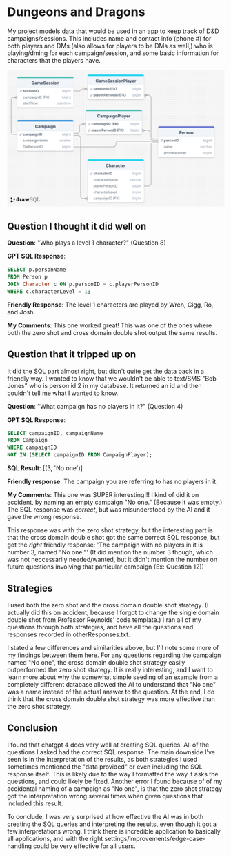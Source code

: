 # Dungeons and Dragons

My project models data that would be used in an app to keep track of D&D campaigns/sessions. This includes name and contact info (phone #) for both players and DMs (also allows for players to be DMs as well,) who is playing/dming for each campaign/session, and some basic information for characters that the players have.



<img src="schema.png">


## Question I thought it did well on

**Question**: "Who plays a level 1 character?" (Question 8)

**GPT SQL Response**:
```sql
SELECT p.personName
FROM Person p
JOIN Character c ON p.personID = c.playerPersonID
WHERE c.characterLevel = 1;
```

**Friendly Response**: The level 1 characters are played by Wren, Cigg, Ro, and Josh.

**My Comments**: This one worked great! This was one of the ones where both the zero shot and cross domain double shot output the same results.




## Question that it tripped up on
It did the SQL part almost right, but didn't quite get the data back in a friendly way. I wanted to know that we wouldn't be able to text/SMS "Bob Jones" who is person id 2 in my database. It returned an id and then couldn't tell me what I wanted to know.



**Question**: "What campaign has no players in it?" (Question 4)

**GPT SQL Response**:
```sql
SELECT campaignID, campaignName 
FROM Campaign 
WHERE campaignID 
NOT IN (SELECT campaignID FROM CampaignPlayer);
```

**SQL Result**: [(3, 'No one')]

**Friendly response**: The campaign you are referring to has no players in it.

**My Comments**: This one was SUPER interesting!!! I kind of did it on accident, by naming an empty campaign "No one." (Because it was empty.) The SQL response was *correct*, but was misunderstood by the AI and it gave the wrong response. 

This response was with the zero shot strategy, but the interesting part is that the cross domain double shot got the same correct SQL response, but got the *right* friendly response: 'The campaign with no players in it is number 3, named "No one."'
(It did mention the number 3 though, which was not neccessarily needed/wanted, but it didn't mention the number on future questions involving that particular campaign (Ex: Question 12))

## Strategies
I used both the zero shot and the cross domain double shot strategy. (I actually did this on accident, because I forgot to change the single domain double shot from Professor Reynolds' code template.) I ran all of my questions through both strategies, and have all the questions and responses recorded in otherResponses.txt.

I stated a few differences and similarities above, but I'll note some more of my findings between them here. For any questions regarding the campaign named "No one", the cross domain double shot strategy easily outperformed the zero shot strategy. It is really interesting, and I want to learn more about why the somewhat simple seeding of an example from a completely different database allowed the AI to understand that "No one" was a name instead of the actual answer to the question. At the end, I do think that the cross domain double shot strategy was more effective than the zero shot strategy.


## Conclusion
I found that chatgpt 4 does very well at creating SQL queries. All of the questions I asked had the correct SQL response. The main downside I've seen is in the interpretation of the results, as both strategies I used sometimes mentioned the "data provided" or even including the SQL response itself. This is likely due to the way I formatted the way it asks the questions, and could likely be fixed. Another error I found because of of my accidental naming of a campaign as "No one", is that the zero shot strategy got the interpretation wrong several times when given questions that included this result.

To conclude, I was very surprised at how effective the AI was in both creating the SQL queries and interpreting the results, even though it got a few interpretations wrong. I think there is incredible application to basically all applications, and with the right settings/improvements/edge-case-handling could be very effective for all users.
